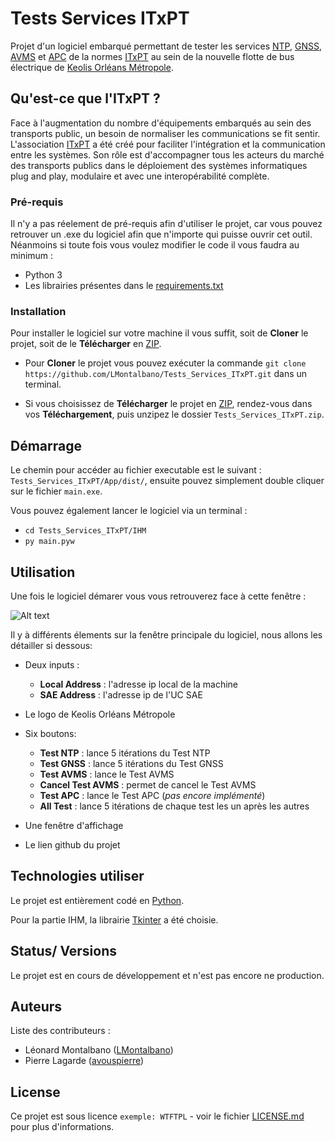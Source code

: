 # Tests Services ITxPT

Projet d'un logiciel embarqué permettant de tester les services 
[NTP](https://wiki.itxpt.org/index.php?title=S02P02-Time_-_v2.1.1), 
[GNSS](https://wiki.itxpt.org/index.php?title=S02P03-GNSSLocation_-_v2.1.1), 
[AVMS](https://wiki.itxpt.org/index.php?title=S02P06-AVMS_-_v2.1.1) 
et [APC](https://wiki.itxpt.org/index.php?title=S02P07-APC_-_v2.1.1) 
de la normes [ITxPT](https://itxpt.org/) au
sein de la nouvelle flotte de bus électrique de 
[Keolis Orléans Métropole](https://www.keolis-orleans-recrute.com/qui-sommes-nous/).

## Qu'est-ce que l'ITxPT ?
Face à l'augmentation du nombre d'équipements embarqués au sein des transports public, un besoin de normaliser les
communications se fit sentir.
L'association [ITxPT](https://itxpt.org/) a été créé pour faciliter l'intégration et la communication entre les 
systèmes. Son rôle est d'accompagner tous les acteurs du marché des transports publics dans le déploiement des systèmes
informatiques plug and play, modulaire et avec une interopérabilité complète. 




### Pré-requis

Il n'y a pas réelement de pré-requis afin d'utiliser le projet, car vous pouvez retrouver un .exe du logiciel afin que
n'importe qui puisse ouvrir cet outil.
Néanmoins si toute fois vous voulez modifier le code il vous faudra au minimum : 

- Python 3
- Les librairies présentes dans le [requirements.txt](https://github.com/LMontalbano/Tests_Services_ITxPT/blob/main/requirements.txt)

### Installation

Pour installer le logiciel sur votre machine il vous suffit, soit de **Cloner** 
le projet, soit de le **Télécharger** en [ZIP](https://github.com/LMontalbano/Tests_Services_ITxPT/archive/refs/heads/main.zip).

- Pour **Cloner** le projet vous pouvez exécuter la commande
``git clone https://github.com/LMontalbano/Tests_Services_ITxPT.git`` dans un terminal.
  

- Si vous choisissez de **Télécharger** le projet en 
[ZIP](https://github.com/LMontalbano/Tests_Services_ITxPT/archive/refs/heads/main.zip), rendez-vous dans vos
**Téléchargement**, puis unzipez le dossier ``Tests_Services_ITxPT.zip``. 

## Démarrage

Le chemin pour accéder au fichier executable est le suivant : ``Tests_Services_ITxPT/App/dist/``, ensuite pouvez
simplement double cliquer sur le fichier ``main.exe``.

Vous pouvez également lancer le logiciel via un terminal :
- ``cd Tests_Services_ITxPT/IHM``
- ``py main.pyw``

## Utilisation
Une fois le logiciel démarer vous vous retrouverez face à cette fenêtre :


![Alt text](https://github.com/LMontalbano/Tests_Services_ITxPT/blob/main/Docs/app_screenshot.png?raw=true "app_screenshot")

Il y à différents élements sur la fenêtre principale du logiciel, nous allons les détailler si dessous:

- Deux inputs :
  - **Local Address** : l'adresse ip local de la machine
  - **SAE Address** : l'adresse ip de l'UC SAE
	

- Le logo de Keolis Orléans Métropole


- Six boutons:
  - **Test NTP** : lance 5 itérations du Test NTP
  - **Test GNSS** : lance 5 itérations du Test GNSS
  - **Test AVMS** : lance le Test AVMS
  - **Cancel Test AVMS** : permet de cancel le Test AVMS
  - **Test APC** : lance le Test APC (_pas encore implémenté_)
  - **All Test** : lance 5 itérations de chaque test les un après les autres
    

- Une fenêtre d'affichage
	

- Le lien github du projet

## Technologies utiliser
Le projet est entièrement codé en [Python](https://www.python.org/).

Pour la partie IHM, la librairie [Tkinter](https://docs.python.org/3/library/tkinter.html) a été choisie.



## Status/ Versions
Le projet est en cours de développement et n'est pas encore ne production.

## Auteurs
Liste des contributeurs : 
- Léonard Montalbano ([LMontalbano](https://github.com/LMontalbano))
- Pierre Lagarde ([avouspierre](https://github.com/avouspierre))

## License

Ce projet est sous licence ``exemple: WTFTPL`` - voir le fichier [LICENSE.md](LICENSE.md) pour plus d'informations.


